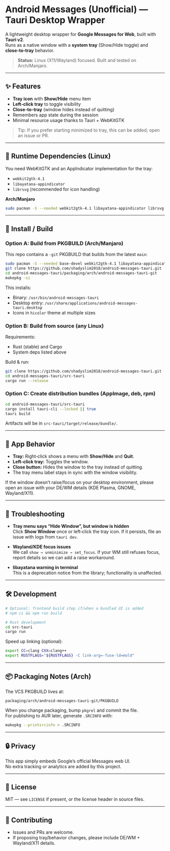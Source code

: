 # Android Messages (Unofficial) — Tauri Desktop Wrapper

A lightweight desktop wrapper for **Google Messages for Web**, built with **Tauri v2**.  
Runs as a native window with a **system tray** (Show/Hide toggle) and **close‑to‑tray** behavior.

> **Status:** Linux (X11/Wayland) focused. Built and tested on Arch/Manjaro.

---

## ✨ Features

- **Tray icon** with **Show/Hide** menu item
- **Left‑click tray** to toggle visibility
- **Close-to-tray** (window hides instead of quitting)
- Remembers app state during the session
- Minimal resource usage thanks to Tauri + WebKitGTK

> Tip: If you prefer starting minimized to tray, this can be added; open an issue or PR.

---

## 🧩 Runtime Dependencies (Linux)

You need WebKitGTK and an AppIndicator implementation for the tray:

- `webkit2gtk-4.1`
- `libayatana-appindicator`
- `librsvg` (recommended for icon handling)

**Arch/Manjaro**
```bash
sudo pacman -S --needed webkit2gtk-4.1 libayatana-appindicator librsvg
```

---

## 🚀 Install / Build

### Option A: Build from **PKGBUILD** (Arch/Manjaro)

This repo contains a `-git` PKGBUILD that builds from the latest `main`:

```bash
sudo pacman -S --needed base-devel webkit2gtk-4.1 libayatana-appindicator librsvg
git clone https://github.com/shadyslim2018/android-messages-tauri.git
cd android-messages-tauri/packaging/arch/android-messages-tauri-git
makepkg -si
```

This installs:
- Binary: `/usr/bin/android-messages-tauri`
- Desktop entry: `/usr/share/applications/android-messages-tauri.desktop`
- Icons in `hicolor` theme at multiple sizes

### Option B: Build from source (any Linux)

Requirements:
- Rust (stable) and Cargo
- System deps listed above

Build & run:
```bash
git clone https://github.com/shadyslim2018/android-messages-tauri.git
cd android-messages-tauri/src-tauri
cargo run --release
```

### Option C: Create distribution bundles (AppImage, deb, rpm)

```bash
cd android-messages-tauri/src-tauri
cargo install tauri-cli --locked || true
tauri build
```
Artifacts will be in `src-tauri/target/release/bundle/`.

---

## 🧭 App Behavior

- **Tray:** Right‑click shows a menu with **Show/Hide** and **Quit**.
- **Left‑click tray:** Toggles the window.
- **Close button:** Hides the window to the tray instead of quitting.
- The tray menu label stays in sync with the window visibility.

If the window doesn’t raise/focus on your desktop environment, please open an issue with your DE/WM details (KDE Plasma, GNOME, Wayland/X11).

---

## 🐛 Troubleshooting

- **Tray menu says “Hide Window”, but window is hidden**  
  Click **Show Window** once or left‑click the tray icon. If it persists, file an issue with logs from `tauri dev`.

- **Wayland/KDE focus issues**  
  We call `show → unminimize → set_focus`. If your WM still refuses focus, report details so we can add a raise workaround.

- **libayatana warning in terminal**  
  This is a deprecation notice from the library; functionality is unaffected.

---

## 🛠 Development

```bash
# Optional: frontend build step if/when a bundled UI is added
# npm ci && npm run build

# Rust development
cd src-tauri
cargo run
```

Speed up linking (optional):
```bash
export CC=clang CXX=clang++
export RUSTFLAGS="${RUSTFLAGS} -C link-arg=-fuse-ld=mold"
```

---

## 📦 Packaging Notes (Arch)

The VCS PKGBUILD lives at:
```
packaging/arch/android-messages-tauri-git/PKGBUILD
```

When you change packaging, bump `pkgrel` and commit the file.  
For publishing to AUR later, generate `.SRCINFO` with:
```bash
makepkg --printsrcinfo > .SRCINFO
```

---

## 🔒 Privacy

This app simply embeds Google’s official Messages web UI.  
No extra tracking or analytics are added by this project.

---

## 📄 License

MIT — see `LICENSE` if present, or the license header in source files.

---

## 🤝 Contributing

- Issues and PRs are welcome.
- If proposing tray/behavior changes, please include DE/WM + Wayland/X11 details.
